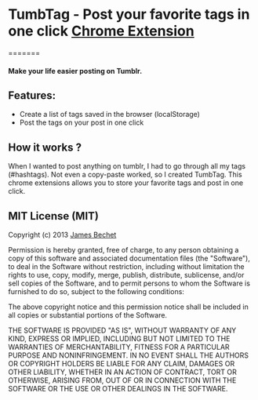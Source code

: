 # TumbTag - Post your favorite tags in one click [Chrome Extension](https://chrome.google.com/webstore/detail/tumbtag-tumblr-easy-add-t/cmbakfeanhaniakabiiabhdjkhgbbdmp/related?utm_source=chrome-ntp-icon)
=======

#### Make your life easier posting on Tumblr.

## Features:

- Create a list of tags saved in the browser (localStorage)
- Post the tags on your post in one click

## How it works ?

When I wanted to post anything on tumblr, I had to go through all my tags (\#hashtags). Not even a copy-paste worked, so I created TumbTag. This chrome extensions allows you to store your favorite tags and post in one click.

## MIT License (MIT)

Copyright (c) 2013 [James Bechet](http://jamesbechet.com)

Permission is hereby granted, free of charge, to any person obtaining a copy
of this software and associated documentation files (the "Software"), to deal
in the Software without restriction, including without limitation the rights
to use, copy, modify, merge, publish, distribute, sublicense, and/or sell
copies of the Software, and to permit persons to whom the Software is
furnished to do so, subject to the following conditions:

The above copyright notice and this permission notice shall be included in
all copies or substantial portions of the Software.

THE SOFTWARE IS PROVIDED "AS IS", WITHOUT WARRANTY OF ANY KIND, EXPRESS OR
IMPLIED, INCLUDING BUT NOT LIMITED TO THE WARRANTIES OF MERCHANTABILITY,
FITNESS FOR A PARTICULAR PURPOSE AND NONINFRINGEMENT. IN NO EVENT SHALL THE
AUTHORS OR COPYRIGHT HOLDERS BE LIABLE FOR ANY CLAIM, DAMAGES OR OTHER
LIABILITY, WHETHER IN AN ACTION OF CONTRACT, TORT OR OTHERWISE, ARISING FROM,
OUT OF OR IN CONNECTION WITH THE SOFTWARE OR THE USE OR OTHER DEALINGS IN
THE SOFTWARE.